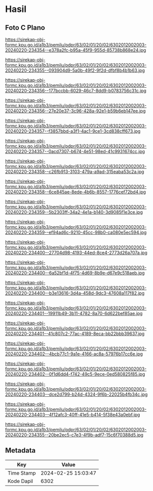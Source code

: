 # Hasil

## Foto C Plano

https://sirekap-obj-formc.kpu.go.id/a1b3/pemilu/pdpr/63/02/01/20/02/6302012002003-20240220-234354--e378a2fc-b95a-45f9-955d-85738b868e24.jpg

https://sirekap-obj-formc.kpu.go.id/a1b3/pemilu/pdpr/63/02/01/20/02/6302012002003-20240220-234355--093904d9-5a0b-49f2-9f2d-dfbf8b4b1b63.jpg

https://sirekap-obj-formc.kpu.go.id/a1b3/pemilu/pdpr/63/02/01/20/02/6302012002003-20240220-234356--177bccbb-6029-46c7-8dd9-b0783756c31c.jpg

https://sirekap-obj-formc.kpu.go.id/a1b3/pemilu/pdpr/63/02/01/20/02/6302012002003-20240220-234356--27e20e37-3c96-428a-92e1-b59b6eb147ee.jpg

https://sirekap-obj-formc.kpu.go.id/a1b3/pemilu/pdpr/63/02/01/20/02/6302012002003-20240220-234357--f3857bbd-a3f1-4ac1-9ce1-3cd838cff673.jpg

https://sirekap-obj-formc.kpu.go.id/a1b3/pemilu/pdpr/63/02/01/20/02/6302012002003-20240220-234357--0acd7307-b674-4e51-98ed-41c9931674cc.jpg

https://sirekap-obj-formc.kpu.go.id/a1b3/pemilu/pdpr/63/02/01/20/02/6302012002003-20240220-234358--c26fb913-3103-479a-a9ad-315eaba53c2a.jpg

https://sirekap-obj-formc.kpu.go.id/a1b3/pemilu/pdpr/63/02/01/20/02/6302012002003-20240220-234358--6ce845ae-8ede-4b6b-8557-1776cef72bd4.jpg

https://sirekap-obj-formc.kpu.go.id/a1b3/pemilu/pdpr/63/02/01/20/02/6302012002003-20240220-234359--5b2303ff-34a2-4e1a-b140-3d9085f1e3ce.jpg

https://sirekap-obj-formc.kpu.go.id/a1b3/pemilu/pdpr/63/02/01/20/02/6302012002003-20240220-234359--ef94ad6c-9210-45cc-98b0-ca080e5ec594.jpg

https://sirekap-obj-formc.kpu.go.id/a1b3/pemilu/pdpr/63/02/01/20/02/6302012002003-20240220-234400--27704d98-4193-44ed-8ce4-2773d26a707a.jpg

https://sirekap-obj-formc.kpu.go.id/a1b3/pemilu/pdpr/63/02/01/20/02/6302012002003-20240220-234400--6a52bf1d-4f75-4d69-8b9e-d67e9c518aeb.jpg

https://sirekap-obj-formc.kpu.go.id/a1b3/pemilu/pdpr/63/02/01/20/02/6302012002003-20240220-234400--b3e13616-3d4a-458d-9dc3-47608a117f82.jpg

https://sirekap-obj-formc.kpu.go.id/a1b3/pemilu/pdpr/63/02/01/20/02/6302012002003-20240220-234401--19911b49-3b11-4782-8a70-6d622bef85ae.jpg

https://sirekap-obj-formc.kpu.go.id/a1b3/pemilu/pdpr/63/02/01/20/02/6302012002003-20240220-234401--41c807c2-77ac-4189-8eca-bb22bbb39637.jpg

https://sirekap-obj-formc.kpu.go.id/a1b3/pemilu/pdpr/63/02/01/20/02/6302012002003-20240220-234402--4bcb77c1-9a1e-4166-ac8a-57976b17cc6e.jpg

https://sirekap-obj-formc.kpu.go.id/a1b3/pemilu/pdpr/63/02/01/20/02/6302012002003-20240220-234402--0f1d6dd4-f742-49c5-9ece-0ed580825f85.jpg

https://sirekap-obj-formc.kpu.go.id/a1b3/pemilu/pdpr/63/02/01/20/02/6302012002003-20240220-234403--dce2d799-b24d-4324-9f6b-22025b4fb34c.jpg

https://sirekap-obj-formc.kpu.go.id/a1b3/pemilu/pdpr/63/02/01/20/02/6302012002003-20240220-234403--4f12afc3-40ff-41e5-b414-5f38e43a0ebf.jpg

https://sirekap-obj-formc.kpu.go.id/a1b3/pemilu/pdpr/63/02/01/20/02/6302012002003-20240220-234355--20be2ec5-c7e3-4f9b-adf7-15c6f70388d5.jpg


## Metadata

| Key        | Value               |
| ---------- | ------------------- |
| Time Stamp | 2024-02-25 15:03:47 |
| Kode Dapil | 6302                |



